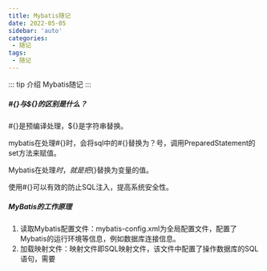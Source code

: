 ```yaml
---
title: Mybatis随记
date: 2022-05-05
sidebar: 'auto'
categories:
 - 随记
tags:
 - 随记
---
```


::: tip 介绍
Mybatis随记
:::

##### #{}与${}的区别是什么？

#{}是预编译处理，${}是字符串替换。

mybatis在处理#{}时，会将sql中的#{}替换为？号，调用PreparedStatement的set方法来赋值。

Mybatis在处理${}时，就是把${}替换为变量的值。

使用#{}可以有效的防止SQL注入，提高系统安全性。

##### MyBatis的工作原理

1. 读取Mybatis配置文件：mybatis-config.xml为全局配置文件，配置了Mybatis的运行环境等信息，例如数据库连接信息。
2. 加载映射文件：映射文件即SQL映射文件，该文件中配置了操作数据库的SQL语句，需要